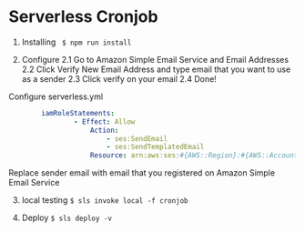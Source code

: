 # Serverless Cronjob

1. Installing
``` $ npm run install```

2. Configure
	2.1 Go to Amazon Simple Email Service and Email Addresses
	2.2 Click Verify New Email Address and type email that you want to use as a sender
	2.3 Click verify on your email
	2.4 Done!

Configure serverless.yml 

``` #serverless.yml
		iamRoleStatements:
				- Effect: Allow
					Action:
						- ses:SendEmail
						- ses:SendTemplatedEmail
					Resource: arn:aws:ses:#{AWS::Region}:#{AWS::AccountId}:identity/sender@gmail.com  # giving lambda permission to invoke ses
```

Replace sender email with email that you registered on Amazon Simple Email Service

3. local testing
``` $ sls invoke local -f cronjob ```

4. Deploy
``` $ sls deploy -v ```

